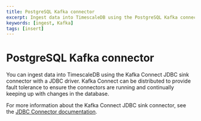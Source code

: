 ```yaml
---
title: PostgreSQL Kafka connector
excerpt: Ingest data into TimescaleDB using the PostgreSQL Kafka connector
keywords: [ingest, Kafka]
tags: [insert]
---
```


# PostgreSQL Kafka connector
You can ingest data into TimescaleDB using the Kafka Connect JDBC sink
connector with a JDBC driver. Kafka Connect can be distributed to provide fault tolerance to ensure
the connectors are running and continually keeping up with changes in the
database.

For more information about the Kafka Connect JDBC sink connector, see the
[JDBC Connector documentation][postgresql-connector-kafka].

[postgresql-connector-kafka]: https://docs.confluent.io/5.4.1/connect/kafka-connect-jdbc/index.html
